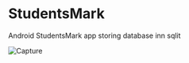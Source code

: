 # StudentsMark
Android StudentsMark app storing database inn sqlit




![Capture](https://user-images.githubusercontent.com/74540209/126056654-ca34db8c-332e-4af8-a87e-fba7e43a6814.PNG)


